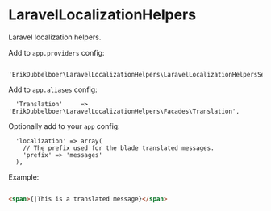 LaravelLocalizationHelpers
=================

Laravel localization helpers.


Add to `app.providers` config:
```
  'ErikDubbelboer\LaravelLocalizationHelpers\LaravelLocalizationHelpersServiceProvider',
```

Add to `app.aliases` config:
```
  'Translation'     => 'ErikDubbelboer\LaravelLocalizationHelpers\Facades\Translation',
```

Optionally add to your `app` config:
```
  'localization' => array(
    // The prefix used for the blade translated messages.
    'prefix' => 'messages'
  ),
```

Example:
```html

<span>{|This is a translated message}</span>
```
